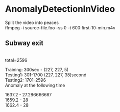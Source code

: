 # AnomalyDetectionInVideo


Split the video into peaces<br>
ffmpeg -i source-file.foo -ss 0 -t 600 first-10-min.m4v<br>

Subway exit<br>
---------------

<br>total=2596<br>

Training: 300sec - (227, 227, 5) <br>
Testing1: 301-1700 (227, 227, 38)second<br>
Testing2: 1701-2596<br>
Anomaly at the following time<br>


1637.2 - 27.286666667<br>
1659.2 - 28<br>
1662.4 - 28<br>
